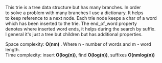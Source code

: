 This trie is a tree data structure but has many branches. In order  
to solve a problem with many branches I use a dictionary. It helps  
to keep reference to a next node. Each trie node keeps a char of a word  
which has been inserted to the trie. The  end_of_word property  
denotes where inserted word ends, it helps during the search by suffix.  
I general it's just a tree but children but has additional properties.  

Space complexity: **O(nm)** . Where n - number of words and m - word length.     
Time complexity: insert **O(log(n))**, find **O(log(n))**, suffixes **O(nmlog(n))**
